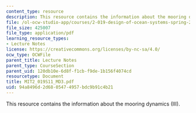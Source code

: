 ```yaml
---
content_type: resource
description: This resource contains the information about the mooring dynamics (III).
file: /ol-ocw-studio-app/courses/2-019-design-of-ocean-systems-spring-2011/94a8496d2d6805474957bdc9b91c4b21_MIT2_019S11_MD3.pdf
file_size: 425007
file_type: application/pdf
learning_resource_types:
- Lecture Notes
license: https://creativecommons.org/licenses/by-nc-sa/4.0/
ocw_type: OCWFile
parent_title: Lecture Notes
parent_type: CourseSection
parent_uid: 120db10e-6d8f-f1cb-f9de-1b156f4074cd
resourcetype: Document
title: MIT2_019S11_MD3.pdf
uid: 94a8496d-2d68-0547-4957-bdc9b91c4b21
---
```

This resource contains the information about the mooring dynamics (III).